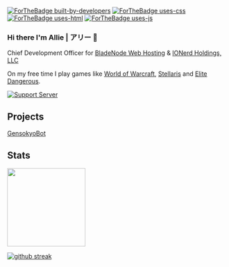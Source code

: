 [![ForTheBadge built-by-developers](http://ForTheBadge.com/images/badges/built-by-developers.svg)](https://me.sixaiy.com/)
[![ForTheBadge uses-css](http://ForTheBadge.com/images/badges/uses-css.svg)](https://me.sixaiy.com/)
[![ForTheBadge uses-html](http://ForTheBadge.com/images/badges/uses-html.svg)](https://me.sixaiy.com/)
[![ForTheBadge uses-js](http://ForTheBadge.com/images/badges/uses-js.svg)](https://me.sixaiy.com/)
### Hi there I'm Allie | アリー 👋
Chief Development Officer for [BladeNode Web Hosting](https://bladenode.com) & [IONerd Holdings, LLC](https://ionerdholdings.com)

On my free time I play games like [World of Warcraft](https://worldofwarcraft.com), [Stellaris](https://www.paradoxinteractive.com/games/stellaris/about) and [Elite Dangerous](https://elitedangerous.com/). 

[![Support Server](https://img.shields.io/discord/269896638628102144.svg?label=Discord&logo=Discord&colorB=7289da&style=for-the-badge)](https://discord.gg/eWbNWBahD5)

## Projects
[GensokyoBot](https://gensokyobot.com)

## Stats
<img height="180em" src="https://github-readme-stats.vercel.app/api?username=SixAiy&show_icons=true&theme=dracula&hide_border=true&count_private=true&include_all_commits=true" />

[![github streak](https://github-readme-streak-stats.herokuapp.com/?user=SixAiy&theme=blue-green)](https://me.sixaiy.com)
